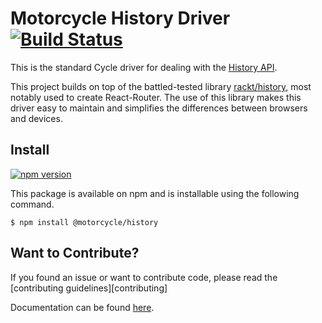 # Motorcycle History Driver [![Build Status](https://travis-ci.org/motorcyclejs/history.svg?branch=develop)](https://travis-ci.org/motorcyclejs/history)

This is the standard Cycle driver for dealing with the [History API](https://developer.mozilla.org/en-US/docs/Web/API/History_API).

This project builds on top of the battled-tested library [rackt/history](https://github.com/rackt/history), most notably used to create React-Router. The use of this library makes this driver easy to maintain and simplifies the differences between browsers and devices.

## Install
[![npm version](https://badge.fury.io/js/%40motorcycle%2Fhistory.svg)](https://badge.fury.io/js/%40motorcycle%2Fhistory)

This package is available on npm and is installable using the following command.
```
$ npm install @motorcycle/history
```

## Want to Contribute?

If you found an issue or want to contribute code, please read
the [contributing guidelines][contributing]

Documentation can be found  [here](https://github.com/motorcyclejs/motorcycle-history/tree/master/docs/).
